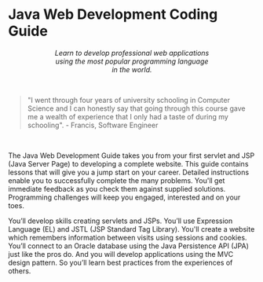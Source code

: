Java Web Development Coding Guide 
=======
<center>
<i>Learn to develop professional web applications<br/>using the most popular programming language<br/>in the world.</i>
</center>
<p>&nbsp;<p\>
<blockquote>
"I went through four years of university schooling in Computer Science and I can honestly say that going through this course gave me a wealth of experience that I only had a taste of during my schooling". - Francis, Software Engineer
</blockquote>
<p>&nbsp;<p\>

The Java Web Development Guide takes you from your first servlet and JSP (Java Server Page) to developing a complete website. This guide contains lessons that will give you a jump start on your career. Detailed instructions enable you to successfully complete the many problems. You'll get immediate feedback as you check them against supplied solutions. Programming challenges will keep you engaged, interested and on your toes. 

You’ll develop skills creating servlets and JSPs. You’ll use Expression Language (EL) and JSTL (JSP Standard Tag Library). You'll create a website which remembers information between visits using sessions and cookies. You’ll connect to an Oracle database using the Java Persistence API (JPA) just like the pros do. And you will develop applications using the MVC design pattern. So you’ll learn best practices from the experiences of others.